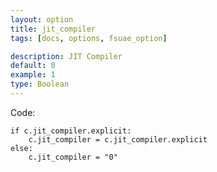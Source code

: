 ```yaml
---
layout: option
title: jit_compiler
tags: [docs, options, fsuae_option]

description: JIT Compiler
default: 0
example: 1
type: Boolean
---
```


Code:

    if c.jit_compiler.explicit:
        c.jit_compiler = c.jit_compiler.explicit
    else:
        c.jit_compiler = "0"
